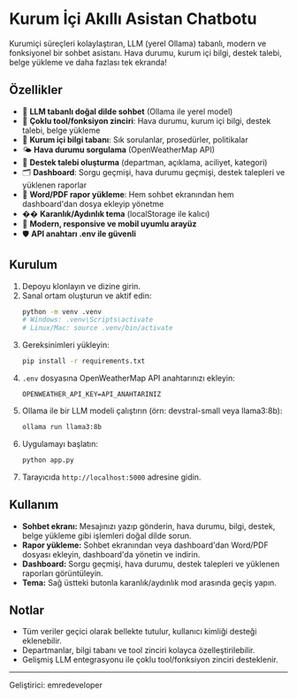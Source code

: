 # Kurum İçi Akıllı Asistan Chatbotu

Kurumiçi süreçleri kolaylaştıran, LLM (yerel Ollama) tabanlı, modern ve fonksiyonel bir sohbet asistanı. Hava durumu, kurum içi bilgi, destek talebi, belge yükleme ve daha fazlası tek ekranda!

## Özellikler
- 🤖 **LLM tabanlı doğal dilde sohbet** (Ollama ile yerel model)
- 🔗 **Çoklu tool/fonksiyon zinciri**: Hava durumu, kurum içi bilgi, destek talebi, belge yükleme
- 🏢 **Kurum içi bilgi tabanı**: Sık sorulanlar, prosedürler, politikalar
- 🌤️ **Hava durumu sorgulama** (OpenWeatherMap API)
- 💼 **Destek talebi oluşturma** (departman, açıklama, aciliyet, kategori)
- 🗂️ **Dashboard**: Sorgu geçmişi, hava durumu geçmişi, destek talepleri ve yüklenen raporlar
- 📄 **Word/PDF rapor yükleme**: Hem sohbet ekranından hem dashboard'dan dosya ekleyip yönetme
- �� **Karanlık/Aydınlık tema** (localStorage ile kalıcı)
- 📱 **Modern, responsive ve mobil uyumlu arayüz**
- 🛡️ **API anahtarı .env ile güvenli**

## Kurulum
1. Depoyu klonlayın ve dizine girin.
2. Sanal ortam oluşturun ve aktif edin:
   ```bash
   python -m venv .venv
   # Windows: .venv\Scripts\activate
   # Linux/Mac: source .venv/bin/activate
   ```
3. Gereksinimleri yükleyin:
   ```bash
   pip install -r requirements.txt
   ```
4. `.env` dosyasına OpenWeatherMap API anahtarınızı ekleyin:
   ```
   OPENWEATHER_API_KEY=API_ANAHTARINIZ
   ```
5. Ollama ile bir LLM modeli çalıştırın (örn: devstral-small veya llama3:8b):
   ```bash
   ollama run llama3:8b
   ```
6. Uygulamayı başlatın:
   ```bash
   python app.py
   ```
7. Tarayıcıda `http://localhost:5000` adresine gidin.

## Kullanım
- **Sohbet ekranı:** Mesajınızı yazıp gönderin, hava durumu, bilgi, destek, belge yükleme gibi işlemleri doğal dilde sorun.
- **Rapor yükleme:** Sohbet ekranından veya dashboard'dan Word/PDF dosyası ekleyin, dashboard'da yönetin ve indirin.
- **Dashboard:** Sorgu geçmişi, hava durumu, destek talepleri ve yüklenen raporları görüntüleyin.
- **Tema:** Sağ üstteki butonla karanlık/aydınlık mod arasında geçiş yapın.

## Notlar
- Tüm veriler geçici olarak bellekte tutulur, kullanıcı kimliği desteği eklenebilir.
- Departmanlar, bilgi tabanı ve tool zinciri kolayca özelleştirilebilir.
- Gelişmiş LLM entegrasyonu ile çoklu tool/fonksiyon zinciri desteklenir.

---
Geliştirici: emredeveloper
